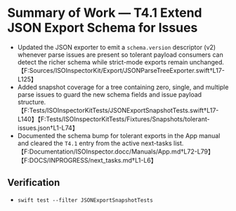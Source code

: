 # Summary of Work — T4.1 Extend JSON Export Schema for Issues

- Updated the JSON exporter to emit a `schema.version` descriptor (v2) whenever parse issues are present so tolerant payload consumers can detect the richer schema while strict-mode exports remain unchanged.【F:Sources/ISOInspectorKit/Export/JSONParseTreeExporter.swift†L17-L125】
- Added snapshot coverage for a tree containing zero, single, and multiple parse issues to guard the new schema fields and issue payload structure.【F:Tests/ISOInspectorKitTests/JSONExportSnapshotTests.swift†L17-L140】【F:Tests/ISOInspectorKitTests/Fixtures/Snapshots/tolerant-issues.json†L1-L74】
- Documented the schema bump for tolerant exports in the App manual and cleared the `T4.1` entry from the active next-tasks list.【F:Documentation/ISOInspector.docc/Manuals/App.md†L72-L79】【F:DOCS/INPROGRESS/next_tasks.md†L1-L6】

## Verification

- `swift test --filter JSONExportSnapshotTests`
